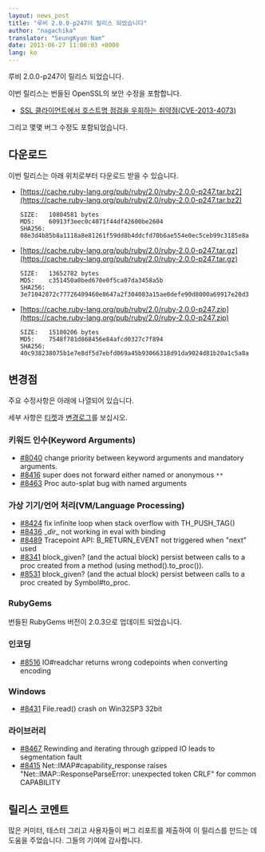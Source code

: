 ```yaml
---
layout: news_post
title: "루비 2.0.0-p247이 릴리스 되었습니다"
author: "nagachika"
translator: "SeungKyun Nam"
date: 2013-06-27 11:00:03 +0000
lang: ko
---
```


루비 2.0.0-p247이 릴리스 되었습니다.

이번 릴리스는 번들된 OpenSSL의 보안 수정을 포함합니다.

* [SSL 클라이언트에서 호스트명 점검을 우회하는 취약점(CVE-2013-4073)](/en/news/2013/06/27/hostname-check-bypassing-vulnerability-in-openssl-client-cve-2013-4073/)

그리고 몇몇 버그 수정도 포함되었습니다.

## 다운로드

이번 릴리스는 아래 위치로부터 다운로드 받을 수 있습니다.

* [https://cache.ruby-lang.org/pub/ruby/2.0/ruby-2.0.0-p247.tar.bz2](https://cache.ruby-lang.org/pub/ruby/2.0/ruby-2.0.0-p247.tar.bz2)

      SIZE:   10804581 bytes
      MD5:    60913f3eec0c4071f44df42600be2604
      SHA256: 08e3d4b85b8a1118a8e81261f59dd8b4ddcfd70b6ae554e0ec5ceb99c3185e8a

* [https://cache.ruby-lang.org/pub/ruby/2.0/ruby-2.0.0-p247.tar.gz](https://cache.ruby-lang.org/pub/ruby/2.0/ruby-2.0.0-p247.tar.gz)

      SIZE:   13652782 bytes
      MD5:    c351450a0bed670e0f5ca07da3458a5b
      SHA256: 3e71042872c77726409460e8647a2f304083a15ae0defe90d8000a69917e20d3

* [https://cache.ruby-lang.org/pub/ruby/2.0/ruby-2.0.0-p247.zip](https://cache.ruby-lang.org/pub/ruby/2.0/ruby-2.0.0-p247.zip)

      SIZE:   15100206 bytes
      MD5:    7548f781d868456e84afcd0327c7f894
      SHA256: 40c938238075b1e7e8df5d7ebfd069a45b93066318d91da9024d81b20a1c5a8a

## 변경점

주요 수정사항은 아래에 나열되어 있습니다.

세부 사항은 [티켓](https://bugs.ruby-lang.org/projects/ruby-200/issues?set_filter=1&amp;status_id=5)과 [변경로그](http://svn.ruby-lang.org/repos/ruby/tags/v2_0_0_247/ChangeLog)를 보십시오.

### 키워드 인수(Keyword Arguments)

* [#8040](https://bugs.ruby-lang.org/issues/8040) change priority between keyword arguments and mandatory arguments.
* [#8416](https://bugs.ruby-lang.org/issues/8416) super does not forward either named or anonymous `**`
* [#8463](https://bugs.ruby-lang.org/issues/8463) Proc auto-splat bug with named arguments

### 가상 기기/언어 처리(VM/Language Processing)

* [#8424](https://bugs.ruby-lang.org/issues/8424) fix infinite loop when stack overflow with TH_PUSH_TAG()
* [#8436](https://bugs.ruby-lang.org/issues/8436) \__dir__ not working in eval with binding
* [#8489](https://bugs.ruby-lang.org/issues/8489) Tracepoint API: B_RETURN_EVENT not triggered when "next" used
* [#8341](https://bugs.ruby-lang.org/issues/8341) block_given? (and the actual block) persist between calls to a proc created from a method (using method().to_proc()).
* [#8531](https://bugs.ruby-lang.org/issues/8531) block_given? (and the actual block) persist between calls to a proc created by Symbol#to_proc.

### RubyGems

번들된 RubyGems 버전이 2.0.3으로 업데이트 되었습니다.

### 인코딩

* [#8516](https://bugs.ruby-lang.org/issues/8516) IO#readchar returns wrong codepoints when converting encoding

### Windows

* [#8431](https://bugs.ruby-lang.org/issues/8431) File.read() crash on Win32SP3 32bit

### 라이브러리

* [#8467](https://bugs.ruby-lang.org/issues/8467) Rewinding and iterating through gzipped IO leads to segmentation fault
* [#8415](https://bugs.ruby-lang.org/issues/8415) Net::IMAP#capability_response raises "Net::IMAP::ResponseParseError: unexpected token CRLF" for common CAPABILITY

## 릴리스 코멘트

많은 커미터, 테스터 그리고 사용자들이 버그 리포트를 제출하여 이 릴리스를 만드는 데 도움을 주었습니다.
그들의 기여에 감사합니다.

